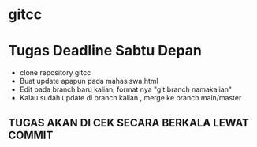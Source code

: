 # gitcc
<h1> Tugas Deadline Sabtu Depan </h1>
<ul>
  <li> clone repository gitcc </li>
  <li> Buat update apapun pada mahasiswa.html </li>
  <li> Edit pada branch baru kalian, format nya "git branch namakalian" </li>
  <li> Kalau sudah update di branch kalian , merge ke branch main/master </li>
</ul>

<h2><b>TUGAS AKAN DI CEK SECARA BERKALA LEWAT COMMIT</b></h2>
